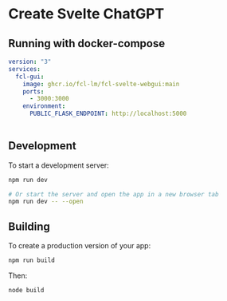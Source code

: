 # Create Svelte ChatGPT
## Running with docker-compose
```yaml
version: "3"
services:
  fcl-gui:
    image: ghcr.io/fcl-lm/fcl-svelte-webgui:main
    ports:
      - 3000:3000
    environment:
      PUBLIC_FLASK_ENDPOINT: http://localhost:5000
        
```

## Development

To start a development server:

```bash
npm run dev

# Or start the server and open the app in a new browser tab
npm run dev -- --open
```

## Building

To create a production version of your app:

```bash
npm run build
```

Then:

```bash
node build
```
